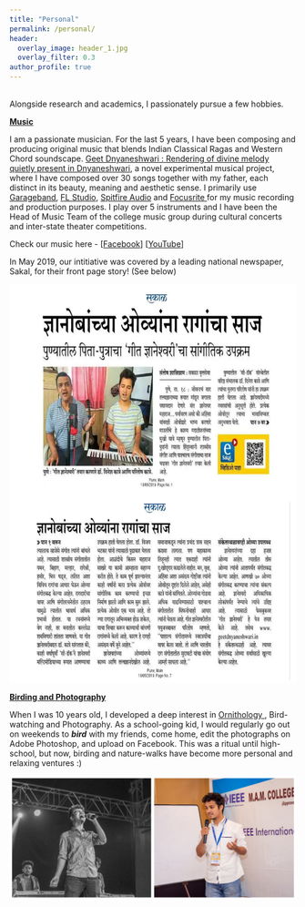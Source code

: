 ```yaml
---
title: "Personal"
permalink: /personal/
header:
  overlay_image: header_1.jpg
  overlay_filter: 0.3
author_profile: true
---
```

<br>
Alongside research and academics, I passionately pursue a few hobbies.
<br>

<ins><b>Music</b></ins>

I am a passionate musician. For the last 5 years, I have been composing and producing original music that blends Indian Classical Ragas and Western Chord soundscape. 
<a href="https://sites.google.com/view/geetdnyaneshwari"> Geet Dnyaneshwari : Rendering of divine melody quietly present in Dnyaneshwari</a>, a novel experimental musical project, 
where I have composed over 30 songs together with my father, each distinct in its beauty, meaning and aesthetic sense. 
I primarily use <a href = "https://www.apple.com/in/mac/garageband/">Garageband</a>, <a href = "https://www.image-line.com/flstudio/">FL Studio</a>,
<a href = "https://www.spitfireaudio.com/labs/">Spitfire Audio</a> and <a href = "https://focusrite.com/en"> Focusrite </a> for my music recording and production purposes. I play over 5 instruments and I have been the Head of Music Team of the college music group during cultural concerts and inter-state theater competitions.

Check our music here - [[Facebook](https://www.facebook.com/geet.dnyaneshwari)] [[YouTube](https://www.youtube.com/c/GeetDnyaneshwari)]  

In May 2019, our intitiative was covered by a leading national newspaper, Sakal, for their front page story! (See below)

<img src = "/images/Sakal_Combine.jpg" width="700" height="700" />

<ins><b>Birding and Photography</b></ins>

When I was 10 years old, I developed a deep interest in <a href = "https://en.wikipedia.org/wiki/Ornithology"> Ornithology </a>, Bird-watching and Photography. As a school-going kid, I would regularly go out on weekends to <b><i>bird</i></b> with my friends, come home, edit the photographs on Adobe Photoshop, and upload on Facebook. This was a ritual until high-school, but now, birding and nature-walks have become more personal and relaxing ventures :)
<br>

<img src = "/images/Github Club.jpg">
